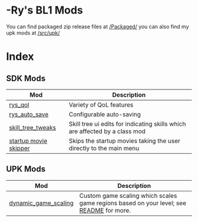 # -Ry's BL1 Mods

You can find packaged zip release files at [/Packaged/](./packaged) you can also find my upk mods
at [/src/upk/](./src/upk)

# Index

## SDK Mods

| Mod                                                              | Description                                                                 |
|------------------------------------------------------------------|-----------------------------------------------------------------------------|
| [rys_qol](./packaged/rys_qol-2.0.zip)                            | Variety of QoL features                                                     |
| [rys_auto_save](./packaged/rys_auto_save-1.0.zip)                | Configurable auto-saving                                                    |
| [skill_tree_tweaks](./packaged/skill_tree_tweaks-1.0.zip)        | Skill tree ui edits for indicating skills which are affected by a class mod |
| [startup movie skipper](./packaged/startup_movie_skiper-1.0.zip) | Skips the startup movies taking the user directly to the main menu          |

## UPK Mods

| Mod                                                                             | Description                                                                                                                         |
|---------------------------------------------------------------------------------|-------------------------------------------------------------------------------------------------------------------------------------|
| [dynamic_game_scaling](./src/upk/dynamic_game_scaling/dynamic_game_scaling.zip) | Custom game scaling which scales game regions based on your level; see [README](./src/upk/dynamic_game_scaling/README.md) for more. |